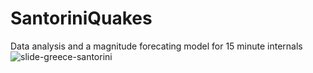 # SantoriniQuakes
Data analysis and a magnitude forecating model for 15 minute internals 
![slide-greece-santorini](https://github.com/user-attachments/assets/167c7016-d21b-4e32-b4a3-695212faecca)

